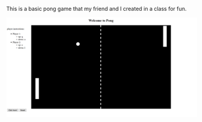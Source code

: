 This is a basic pong game that my friend and I created in a class for fun.


![alt text](screenshots/image.png "main screenshot")
